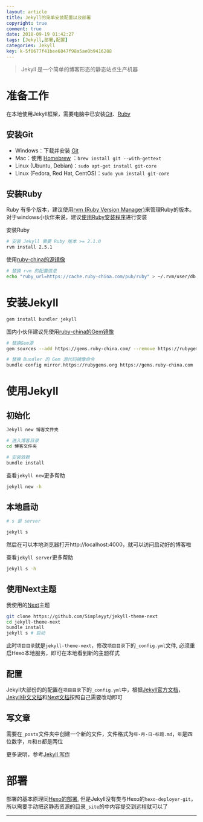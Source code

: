 ```yaml
---
layout: article
title: Jekyll的简单安装配置以及部署
copyright: true
comment: true
date: 2018-09-19 01:42:27
tags: [Jekyll,部署,配置]
categories: Jekyll
key: k-5f0677f41bee6847f98a5ae0b9416288
---
```


> Jekyll 是一个简单的博客形态的静态站点生产机器

准备工作
======

在本地使用Jekyll框架，需要电脑中已安装[Git](http://git-scm.com)、[Ruby](http://ruby-lang.org)

安装Git
------
- Windows：下载并安装 [Git](https://git-scm.com/download/win)
- Mac：使用 [Homebrew](https://brew.sh/index_zh-cn) ：`brew install git --with-gettext`
- Linux (Ubuntu, Debian)：`sudo apt-get install git-core`
- Linux (Fedora, Red Hat, CentOS)：`sudo yum install git-core`

<!-- more -->

安装Ruby
------

Ruby 有多个版本，建议使用[rvm (Ruby Version Manager)](https://rvm.io)来管理Ruby的版本。对于windows小伙伴来说，建议[使用Ruby安装程序](https://rubyinstaller.org/)进行安装

安装Ruby

``` bash
# 安装 Jekyll 需要 Ruby 版本 >= 2.1.0
rvm install 2.5.1
```

使用[ruby-china的源镜像](https://ruby-china.org/wiki/ruby-mirror)
``` bash
# 替换 rvm 的配置信息
echo "ruby_url=https://cache.ruby-china.com/pub/ruby" > ~/.rvm/user/db
```

安装Jekyll
======

``` bash
gem install bundler jekyll
```

国内小伙伴建议先使用[ruby-china的Gem镜像](https://gems.ruby-china.com)

``` bash
# 替换Gem源
gem sources --add https://gems.ruby-china.com/ --remove https://rubygems.org/

# 替换 Bundler 的 Gem 源代码镜像命令
bundle config mirror.https://rubygems.org https://gems.ruby-china.com
```

使用Jekyll
======

初始化
------

``` bash
Jekyll new 博客文件夹

# 进入博客目录
cd 博客文件夹

# 安装依赖
bundle install
```

查看`jekyll new`更多帮助
``` bash
jekyll new -h
```

本地启动
------

``` bash
# s 是 server

jekyll s
```

然后在可以本地浏览器打开http://localhost:4000，就可以访问启动好的博客啦

查看`jekyll server`更多帮助
``` bash
jekyll s -h
```

使用Next主题
------

我使用的[Next](https://github.com/Simpleyyt/jekyll-theme-next)主题

``` bash
git clone https://github.com/Simpleyyt/jekyll-theme-next
cd jekyll-theme-next
bundle install
jekyll s # 启动
```

此时`项目目录`就是`jekyll-theme-next`，修改`项目目录`下的`_config.yml`文件, 必须重启Hexo本地服务，即可在本地看到新的主题样式

配置
------

Jekyll大部份的的配置在`项目目录`下的`_config.yml`中，根据[Jekyll官方文档](http://jekyllrb.com)，[Jekyll中文文档](http://jekyll.com.cn)和[Next文档](http://theme-next.simpleyyt.com/)按照自己需要改动即可


写文章
------

需要在`_posts`文件夹中创建一个新的文件，文件格式为`年-月-日-标题.md`，`年`是四位数字，`月`和`日`都是两位

更多说明，参考[Jekyll 写作](https://www.jekyll.com.cn/docs/posts/)


部署
======

部署的基本原理同[Hexo的部署](/2018/09/17/Hexo%E7%9A%84%E5%AE%89%E8%A3%85%E9%85%8D%E7%BD%AE%E4%BB%A5%E5%8F%8A%E9%83%A8%E7%BD%B2#部署), 但是Jekyll没有类与Hexo的`hexo-deployer-git`，所以需要手动把这静态资源的目录`_site`的中内容提交到远程就可以了

---